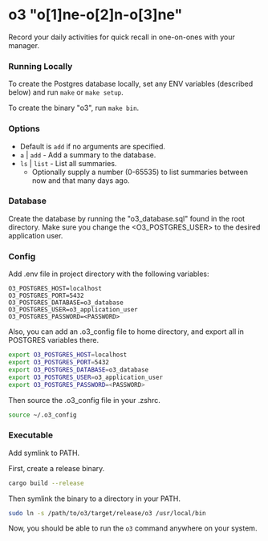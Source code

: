 # o3 "o[1]ne-o[2]n-o[3]ne"
Record your daily activities for quick recall in one-on-ones with your manager.

### Running Locally
To create the Postgres database locally, set any ENV variables (described below) and run `make` or `make setup`.

To create the binary "o3", run `make bin`.

### Options
- Default is `add` if no arguments are specified.
- `a` | `add` - Add a summary to the database.
- `ls` | `list` - List all summaries.
  - Optionally supply a number (0-65535) to list summaries between now and that many days ago.

### Database
Create the database by running the "o3_database.sql" found in the root directory.  Make sure you change the <O3_POSTGRES_USER> to the desired application user.

### Config
Add .env file in project directory with the following variables:

```env
O3_POSTGRES_HOST=localhost
O3_POSTGRES_PORT=5432
O3_POSTGRES_DATABASE=o3_database
O3_POSTGRES_USER=o3_application_user
O3_POSTGRES_PASSWORD=<PASSWORD>
```

Also, you can add an .o3_config file to home directory, and export all in POSTGRES variables there.  

```zsh
export O3_POSTGRES_HOST=localhost
export O3_POSTGRES_PORT=5432
export O3_POSTGRES_DATABASE=o3_database
export O3_POSTGRES_USER=o3_application_user
export O3_POSTGRES_PASSWORD=<PASSWORD>
```

Then source the .o3_config file in your .zshrc.

```zsh
source ~/.o3_config
```


### Executable
Add symlink to PATH.

First, create a release binary.

```zsh
cargo build --release
```

Then symlink the binary to a directory in your PATH.

```zsh
sudo ln -s /path/to/o3/target/release/o3 /usr/local/bin
```

Now, you should be able to run the `o3` command anywhere on your system.
